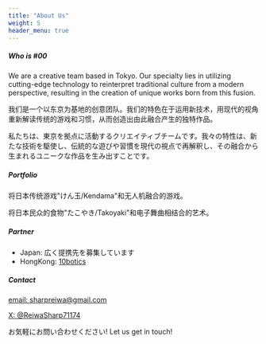 ```yaml
---
title: "About Us"
weight: 5
header_menu: true
---
```


##### Who is #00

We are a creative team based in Tokyo. Our specialty lies in utilizing cutting-edge technology to reinterpret traditional culture from a modern perspective, resulting in the creation of unique works born from this fusion.

我们是一个以东京为基地的创意团队。我们的特色在于运用新技术，用现代的视角重新解读传统的游戏和习惯，从而创造出由此融合产生的独特作品。

私たちは、東京を拠点に活動するクリエイティブチームです。我々の特性は、新たな技術を駆使し、伝統的な遊びや習慣を現代の視点で再解釈し、その融合から生まれるユニークな作品を生み出すことです。

##### Portfolio

将日本传统游戏"けん玉/Kendama"和无人机融合的游戏。

将日本民众的食物"たこやき/Takoyaki"和电子舞曲相结合的艺术。

##### Partner

- Japan: 広く提携先を募集しています
- HongKong: [10botics](https://10botics.com/)


##### Contact

[email: sharpreiwa@gmail.com](mailto:sharpreiwa@gmail.com)

[X: @ReiwaSharp71174](https://twitter.com/ReiwaSharp71174)

お気軽にお問い合わせください!
Let us get in touch!

